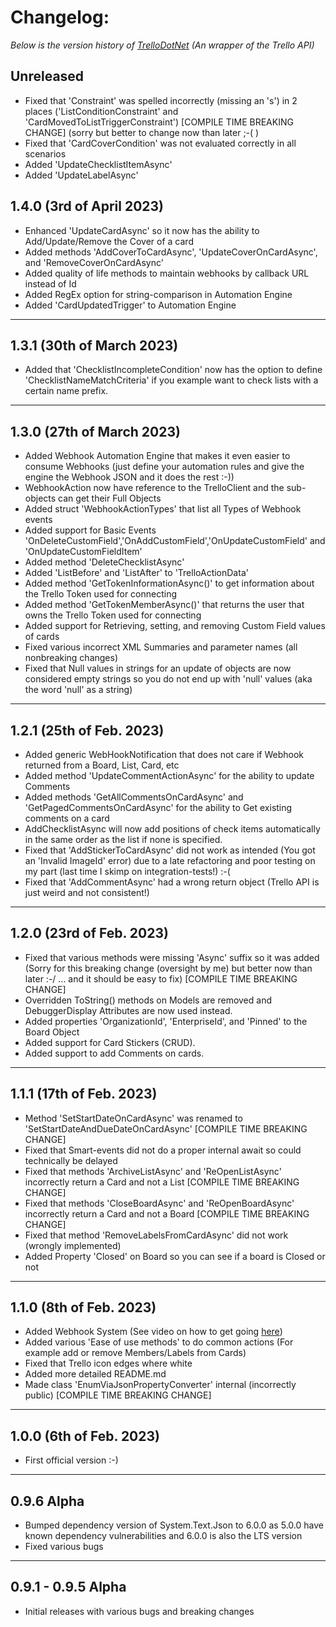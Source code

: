 # Changelog: 
*Below is the version history of [TrelloDotNet](https://github.com/rwjdk/TrelloDotNet) (An wrapper of the Trello API)*

## Unreleased
- Fixed that 'Constraint' was spelled incorrectly (missing an 's') in 2 places ('ListConditionConstraint' and 'CardMovedToListTriggerConstraint') [COMPILE TIME BREAKING CHANGE] (sorry but better to change now than later ;-( ) 
- Fixed that 'CardCoverCondition' was not evaluated correctly in all scenarios
- Added 'UpdateChecklistItemAsync'
- Added 'UpdateLabelAsync'

## 1.4.0 (3rd of April 2023)
- Enhanced 'UpdateCardAsync' so it now has the ability to Add/Update/Remove the Cover of a card
- Added methods 'AddCoverToCardAsync', 'UpdateCoverOnCardAsync', and 'RemoveCoverOnCardAsync'
- Added quality of life methods to maintain webhooks by callback URL instead of Id
- Added RegEx option for string-comparison in Automation Engine
- Added 'CardUpdatedTrigger' to Automation Engine

<hr>

## 1.3.1 (30th of March 2023)
- Added that 'ChecklistIncompleteCondition' now has the option to define 'ChecklistNameMatchCriteria' if you example want to check lists with a certain name prefix.

<hr>

## 1.3.0 (27th of March 2023)
- Added Webhook Automation Engine that makes it even easier to consume Webhooks (just define your automation rules and give the engine the Webhook JSON and it does the rest :-))
- WebhookAction now have reference to the TrelloClient and the sub-objects can get their Full Objects
- Added struct 'WebhookActionTypes' that list all Types of Webhook events
- Added support for Basic Events 'OnDeleteCustomField','OnAddCustomField','OnUpdateCustomField' and 'OnUpdateCustomFieldItem'
- Added method 'DeleteChecklistAsync'
- Added 'ListBefore' and 'ListAfter' to 'TrelloActionData'
- Added method 'GetTokenInformationAsync()' to get information about the Trello Token used for connecting
- Added method 'GetTokenMemberAsync()' that returns the user that owns the Trello Token used for connecting
- Added support for Retrieving, setting, and removing Custom Field values of cards
- Fixed various incorrect XML Summaries and parameter names (all nonbreaking changes)
- Fixed that Null values in strings for an update of objects are now considered empty strings so you do not end up with 'null' values (aka the word 'null' as a string)

<hr>

## 1.2.1 (25th of Feb. 2023)
- Added generic WebHookNotification that does not care if Webhook returned from a Board, List, Card, etc
- Added method 'UpdateCommentActionAsync' for the ability to update Comments
- Added methods 'GetAllCommentsOnCardAsync' and 'GetPagedCommentsOnCardAsync' for the ability to Get existing comments on a card
- AddChecklistAsync will now add positions of check items automatically in the same order as the list if none is specified.
- Fixed that 'AddStickerToCardAsync' did not work as intended (You got an 'Invalid ImageId' error) due to a late refactoring and poor testing on my part (last time I skimp on integration-tests!) :-(
- Fixed that 'AddCommentAsync' had a wrong return object (Trello API is just weird and not consistent!)

<hr>

## 1.2.0 (23rd of Feb. 2023)
- Fixed that various methods were missing 'Async' suffix so it was added (Sorry for this breaking change (oversight by me) but better now than later :-/ ... and it should be easy to fix) [COMPILE TIME BREAKING CHANGE]
- Overridden ToString() methods on Models are removed and DebuggerDisplay Attributes are now used instead.
- Added properties 'OrganizationId', 'EnterpriseId', and 'Pinned' to the Board Object
- Added support for Card Stickers (CRUD).
- Added support to add Comments on cards.

<hr>

## 1.1.1 (17th of Feb. 2023)
- Method 'SetStartDateOnCardAsync' was renamed to 'SetStartDateAndDueDateOnCardAsync' [COMPILE TIME BREAKING CHANGE]
- Fixed that Smart-events did not do a proper internal await so could technically be delayed
- Fixed that methods 'ArchiveListAsync' and 'ReOpenListAsync' incorrectly return a Card and not a List [COMPILE TIME BREAKING CHANGE]
- Fixed that methods 'CloseBoardAsync' and 'ReOpenBoardAsync' incorrectly return a Card and not a Board [COMPILE TIME BREAKING CHANGE]
- Fixed that method 'RemoveLabelsFromCardAsync' did not work (wrongly implemented)
- Added Property 'Closed' on Board so you can see if a board is Closed or not

<hr>

## 1.1.0 (8th of Feb. 2023)
- Added Webhook System (See video on how to get going [here](https://youtu.be/A3_B-SLBm_0))
- Added various 'Ease of use methods' to do common actions (For example add or remove Members/Labels from Cards)
- Fixed that Trello icon edges where white
- Added more detailed README.md
- Made class 'EnumViaJsonPropertyConverter' internal (incorrectly public) [COMPILE TIME BREAKING CHANGE]

<hr>

## 1.0.0 (6th of Feb. 2023)
- First official version :-)

<hr>

## 0.9.6 Alpha
- Bumped dependency version of System.Text.Json to 6.0.0 as 5.0.0 have known dependency vulnerabilities and 6.0.0 is also the LTS version
- Fixed various bugs

<hr>

## 0.9.1 - 0.9.5 Alpha
- Initial releases with various bugs and breaking changes
